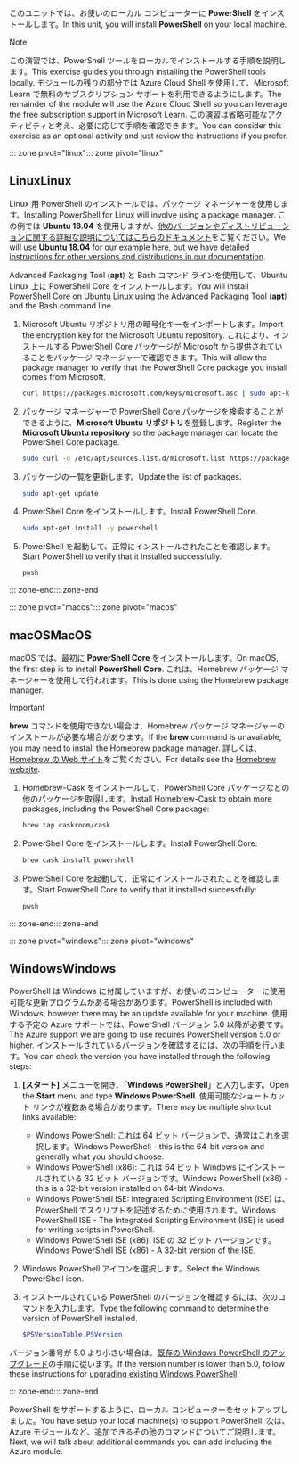<span data-ttu-id="47c4e-101">このユニットでは、お使いのローカル コンピューターに **PowerShell** をインストールします。</span><span class="sxs-lookup"><span data-stu-id="47c4e-101">In this unit, you will install **PowerShell** on your local machine.</span></span>

> [!NOTE]
> <span data-ttu-id="47c4e-102">この演習では、PowerShell ツールをローカルでインストールする手順を説明します。</span><span class="sxs-lookup"><span data-stu-id="47c4e-102">This exercise guides you through installing the PowerShell tools locally.</span></span> <span data-ttu-id="47c4e-103">モジュールの残りの部分では Azure Cloud Shell を使用して、Microsoft Learn で無料のサブスクリプション サポートを利用できるようにします。</span><span class="sxs-lookup"><span data-stu-id="47c4e-103">The remainder of the module will use the Azure Cloud Shell so you can leverage the free subscription support in Microsoft Learn.</span></span> <span data-ttu-id="47c4e-104">この演習は省略可能なアクティビティと考え、必要に応じて手順を確認できます。</span><span class="sxs-lookup"><span data-stu-id="47c4e-104">You can consider this exercise as an optional activity and just review the instructions if you prefer.</span></span>

<span data-ttu-id="47c4e-105">::: zone pivot="linux"</span><span class="sxs-lookup"><span data-stu-id="47c4e-105">::: zone pivot="linux"</span></span>

## <a name="linux"></a><span data-ttu-id="47c4e-106">Linux</span><span class="sxs-lookup"><span data-stu-id="47c4e-106">Linux</span></span>

<span data-ttu-id="47c4e-107">Linux 用 PowerShell のインストールでは、パッケージ マネージャーを使用します。</span><span class="sxs-lookup"><span data-stu-id="47c4e-107">Installing PowerShell for Linux will involve using a package manager.</span></span> <span data-ttu-id="47c4e-108">この例では **Ubuntu 18.04** を使用しますが、[他のバージョンやディストリビューションに関する詳細な説明についてはこちらのドキュメント](https://docs.microsoft.com/powershell/scripting/setup/installing-powershell-core-on-linux)をご覧ください。</span><span class="sxs-lookup"><span data-stu-id="47c4e-108">We will use **Ubuntu 18.04** for our example here, but we have [detailed instructions for other versions and distributions in our documentation](https://docs.microsoft.com/powershell/scripting/setup/installing-powershell-core-on-linux).</span></span>

<span data-ttu-id="47c4e-109">Advanced Packaging Tool (**apt**) と Bash コマンド ラインを使用して、Ubuntu Linux 上に PowerShell Core をインストールします。</span><span class="sxs-lookup"><span data-stu-id="47c4e-109">You will install PowerShell Core on Ubuntu Linux using the Advanced Packaging Tool (**apt**) and the Bash command line.</span></span> 

1. <span data-ttu-id="47c4e-110">Microsoft Ubuntu リポジトリ用の暗号化キーをインポートします。</span><span class="sxs-lookup"><span data-stu-id="47c4e-110">Import the encryption key for the Microsoft Ubuntu repository.</span></span> <span data-ttu-id="47c4e-111">これにより、インストールする PowerShell Core パッケージが Microsoft から提供されていることをパッケージ マネージャーで確認できます。</span><span class="sxs-lookup"><span data-stu-id="47c4e-111">This will allow the package manager to verify that the PowerShell Core package you install comes from Microsoft.</span></span>

    ```bash
    curl https://packages.microsoft.com/keys/microsoft.asc | sudo apt-key add -
    ```

1. <span data-ttu-id="47c4e-112">パッケージ マネージャーで PowerShell Core パッケージを検索することができるように、**Microsoft Ubuntu リポジトリ**を登録します。</span><span class="sxs-lookup"><span data-stu-id="47c4e-112">Register the **Microsoft Ubuntu repository** so the package manager can locate the PowerShell Core package.</span></span>

    ```bash
    sudo curl -o /etc/apt/sources.list.d/microsoft.list https://packages.microsoft.com/config/ubuntu/18.04/prod.list
    ```

1. <span data-ttu-id="47c4e-113">パッケージの一覧を更新します。</span><span class="sxs-lookup"><span data-stu-id="47c4e-113">Update the list of packages.</span></span>

    ```bash
    sudo apt-get update
    ```

1. <span data-ttu-id="47c4e-114">PowerShell Core をインストールします。</span><span class="sxs-lookup"><span data-stu-id="47c4e-114">Install PowerShell Core.</span></span>

    ```bash
    sudo apt-get install -y powershell
    ```

1. <span data-ttu-id="47c4e-115">PowerShell を起動して、正常にインストールされたことを確認します。</span><span class="sxs-lookup"><span data-stu-id="47c4e-115">Start PowerShell to verify that it installed successfully.</span></span>

    ```bash
    pwsh
    ```
<span data-ttu-id="47c4e-116">::: zone-end</span><span class="sxs-lookup"><span data-stu-id="47c4e-116">::: zone-end</span></span>

<span data-ttu-id="47c4e-117">::: zone pivot="macos"</span><span class="sxs-lookup"><span data-stu-id="47c4e-117">::: zone pivot="macos"</span></span>

## <a name="macos"></a><span data-ttu-id="47c4e-118">macOS</span><span class="sxs-lookup"><span data-stu-id="47c4e-118">MacOS</span></span>

<span data-ttu-id="47c4e-119">macOS では、最初に **PowerShell Core** をインストールします。</span><span class="sxs-lookup"><span data-stu-id="47c4e-119">On macOS, the first step is to install **PowerShell Core**.</span></span> <span data-ttu-id="47c4e-120">これは、Homebrew パッケージ マネージャーを使用して行われます。</span><span class="sxs-lookup"><span data-stu-id="47c4e-120">This is done using the Homebrew package manager.</span></span>

> [!IMPORTANT]
> <span data-ttu-id="47c4e-121">**brew** コマンドを使用できない場合は、Homebrew パッケージ マネージャーのインストールが必要な場合があります。</span><span class="sxs-lookup"><span data-stu-id="47c4e-121">If the **brew** command is unavailable, you may need to install the Homebrew package manager.</span></span> <span data-ttu-id="47c4e-122">詳しくは、[Homebrew の Web サイト](https://brew.sh/)をご覧ください。</span><span class="sxs-lookup"><span data-stu-id="47c4e-122">For details see the [Homebrew website](https://brew.sh/).</span></span>

1. <span data-ttu-id="47c4e-123">Homebrew-Cask をインストールして、PowerShell Core パッケージなどの他のパッケージを取得します。</span><span class="sxs-lookup"><span data-stu-id="47c4e-123">Install Homebrew-Cask to obtain more packages, including the PowerShell Core package:</span></span>

    ```bash
    brew tap caskroom/cask
    ```

1. <span data-ttu-id="47c4e-124">PowerShell Core をインストールします。</span><span class="sxs-lookup"><span data-stu-id="47c4e-124">Install PowerShell Core:</span></span>

    ```bash
    brew cask install powershell
    ```

1. <span data-ttu-id="47c4e-125">PowerShell Core を起動して、正常にインストールされたことを確認します。</span><span class="sxs-lookup"><span data-stu-id="47c4e-125">Start PowerShell Core to verify that it installed successfully:</span></span>

    ```bash
    pwsh
    ```

<span data-ttu-id="47c4e-126">::: zone-end</span><span class="sxs-lookup"><span data-stu-id="47c4e-126">::: zone-end</span></span>

<span data-ttu-id="47c4e-127">::: zone pivot="windows"</span><span class="sxs-lookup"><span data-stu-id="47c4e-127">::: zone pivot="windows"</span></span>

## <a name="windows"></a><span data-ttu-id="47c4e-128">Windows</span><span class="sxs-lookup"><span data-stu-id="47c4e-128">Windows</span></span>
<span data-ttu-id="47c4e-129">PowerShell は Windows に付属していますが、お使いのコンピューターに使用可能な更新プログラムがある場合があります。</span><span class="sxs-lookup"><span data-stu-id="47c4e-129">PowerShell is included with Windows, however there may be an update available for your machine.</span></span> <span data-ttu-id="47c4e-130">使用する予定の Azure サポートでは、PowerShell バージョン 5.0 以降が必要です。</span><span class="sxs-lookup"><span data-stu-id="47c4e-130">The Azure support we are going to use requires PowerShell version 5.0 or higher.</span></span> <span data-ttu-id="47c4e-131">インストールされているバージョンを確認するには、次の手順を行います。</span><span class="sxs-lookup"><span data-stu-id="47c4e-131">You can check the version you have installed through the following steps:</span></span>

1. <span data-ttu-id="47c4e-132">**[スタート]** メニューを開き、「**Windows PowerShell**」と入力します。</span><span class="sxs-lookup"><span data-stu-id="47c4e-132">Open the **Start** menu and type **Windows PowerShell**.</span></span> <span data-ttu-id="47c4e-133">使用可能なショートカット リンクが複数ある場合があります。</span><span class="sxs-lookup"><span data-stu-id="47c4e-133">There may be multiple shortcut links available:</span></span>
    - <span data-ttu-id="47c4e-134">Windows PowerShell: これは 64 ビット バージョンで、通常はこれを選択します。</span><span class="sxs-lookup"><span data-stu-id="47c4e-134">Windows PowerShell - this is the 64-bit version and generally what you should choose.</span></span>
    - <span data-ttu-id="47c4e-135">Windows PowerShell (x86): これは 64 ビット Windows にインストールされている 32 ビット バージョンです。</span><span class="sxs-lookup"><span data-stu-id="47c4e-135">Windows PowerShell (x86) - this is a 32-bit version installed on 64-bit Windows.</span></span>
    - <span data-ttu-id="47c4e-136">Windows PowerShell ISE: Integrated Scripting Environment (ISE) は、PowerShell でスクリプトを記述するために使用されます。</span><span class="sxs-lookup"><span data-stu-id="47c4e-136">Windows PowerShell ISE - The Integrated Scripting Environment (ISE) is used for writing scripts in PowerShell.</span></span> 
    - <span data-ttu-id="47c4e-137">Windows PowerShell ISE (x86): ISE の 32 ビット バージョンです。</span><span class="sxs-lookup"><span data-stu-id="47c4e-137">Windows PowerShell ISE (x86) - A 32-bit version of the ISE.</span></span>

1. <span data-ttu-id="47c4e-138">Windows PowerShell アイコンを選択します。</span><span class="sxs-lookup"><span data-stu-id="47c4e-138">Select the Windows PowerShell icon.</span></span>

1. <span data-ttu-id="47c4e-139">インストールされている PowerShell のバージョンを確認するには、次のコマンドを入力します。</span><span class="sxs-lookup"><span data-stu-id="47c4e-139">Type the following command to determine the version of PowerShell installed.</span></span>

    ```powershell
    $PSVersionTable.PSVersion
    ```
    
<span data-ttu-id="47c4e-140">バージョン番号が 5.0 より小さい場合は、[既存の Windows PowerShell のアップグレード](https://docs.microsoft.com/powershell/scripting/setup/installing-windows-powershell?view=powershell-6#upgrading-existing-windows-powershell)の手順に従います。</span><span class="sxs-lookup"><span data-stu-id="47c4e-140">If the version number is lower than 5.0, follow these instructions for [upgrading existing Windows PowerShell](https://docs.microsoft.com/powershell/scripting/setup/installing-windows-powershell?view=powershell-6#upgrading-existing-windows-powershell).</span></span>

<span data-ttu-id="47c4e-141">::: zone-end</span><span class="sxs-lookup"><span data-stu-id="47c4e-141">::: zone-end</span></span>

<span data-ttu-id="47c4e-142">PowerShell をサポートするように、ローカル コンピューターをセットアップしました。</span><span class="sxs-lookup"><span data-stu-id="47c4e-142">You have setup your local machine(s) to support PowerShell.</span></span> <span data-ttu-id="47c4e-143">次は、Azure モジュールなど、追加できるその他のコマンドについてご説明します。</span><span class="sxs-lookup"><span data-stu-id="47c4e-143">Next, we will talk about additional commands you can add including the Azure module.</span></span>